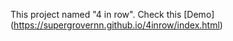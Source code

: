 This project named "4 in row".
Check this [Demo] (https://supergrovernn.github.io/4inrow/index.html)
